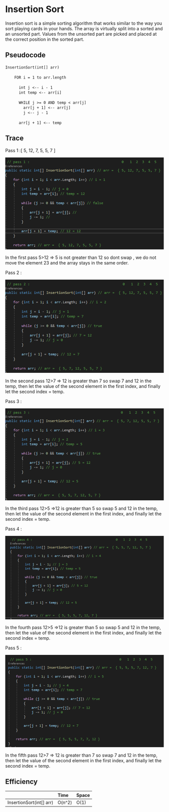 # Insertion Sort
Insertion sort is a simple sorting algorithm that works similar to the way you sort playing cards in your hands. The array is virtually split into a sorted and an unsorted part. Values from the unsorted part are picked and placed at the correct position in the sorted part.

## Pseudocode
```
InsertionSort(int[] arr)

    FOR i = 1 to arr.length

      int j <-- i - 1
      int temp <-- arr[i]

      WHILE j >= 0 AND temp < arr[j]
        arr[j + 1] <-- arr[j]
        j <-- j - 1

      arr[j + 1] <-- temp
```      

## Trace
Pass 1 :[ 5, 12, 7, 5, 5, 7 ]

![](./img/pass1.png)

In the first pass 5>12 => 5 is not greater than 12 so dont swap , we do not move the element 23 and the array stays in the same order.


Pass 2 :

![](./img/pass2.png)

In the second pass 12>7 => 12 is greater than 7 so swap 7 and 12 in the temp, then let the value of the second element in the first index, and finally let the second index = temp.


Pass 3 :

![](./img/pass3.png)

In the third pass 12>5 =>12 is greater than 5 so swap 5 and 12 in the temp, then let the value of the second element in the first index, and finally let the second index = temp.

Pass 4 :

![](./img/pass4.png)

In the fourth pass 12>5 =>12 is greater than 5 so swap 5 and 12 in the temp, then let the value of the second element in the first index, and finally let the second index = temp.

Pass 5 :

![](./img/pass5.png)


In the fifth pass 12>7 => 12 is greater than 7 so swap 7 and 12 in the temp, then let the value of the second element in the first index, and finally let the second index = temp.


## Efficiency
| | Time | Space |
|:-- | :----------- | :----------- |
| InsertionSort(int[] arr) | O(n^2) | O(1) |